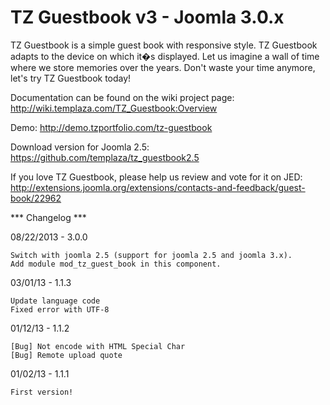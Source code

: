 # TZ Guestbook v3 - Joomla 3.0.x

TZ Guestbook is a simple guest book with responsive style. TZ Guestbook adapts to the device on which it�s displayed. Let us imagine a wall of time where we store memories over the years. Don't waste your time anymore, let's try TZ Guestbook today! 

Documentation can be found on the wiki project page: http://wiki.templaza.com/TZ_Guestbook:Overview

Demo: http://demo.tzportfolio.com/tz-guestbook

Download version for Joomla 2.5: https://github.com/templaza/tz_guestbook2.5

If you love TZ Guestbook, please help us review and vote for it on JED: http://extensions.joomla.org/extensions/contacts-and-feedback/guest-book/22962

*** Changelog ***

08/22/2013 - 3.0.0

    Switch with joomla 2.5 (support for joomla 2.5 and joomla 3.x).
    Add module mod_tz_guest_book in this component.

03/01/13 - 1.1.3

    Update language code
    Fixed error with UTF-8

01/12/13 - 1.1.2
	
    [Bug] Not encode with HTML Special Char
    [Bug] Remote upload quote
	
01/02/13 - 1.1.1
	
	First version!
